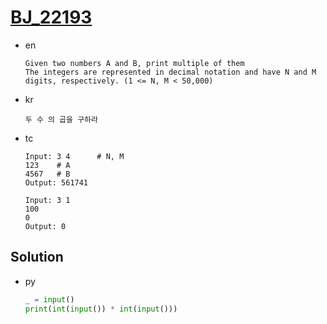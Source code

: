 # [BJ_22193](https://acmicpc.net/problem/22193)

* en

  ```en
  Given two numbers A and B, print multiple of them
  The integers are represented in decimal notation and have N and M digits, respectively. (1 <= N, M < 50,000)
  ```

* kr

  ```kr
  두 수 의 곱을 구하라
  ```

* tc

  ```tc
  Input: 3 4      # N, M
  123    # A
  4567   # B
  Output: 561741

  Input: 3 1
  100
  0
  Output: 0
  ```

## Solution

* py

  ```py
  _ = input()
  print(int(input()) * int(input()))
  ```
